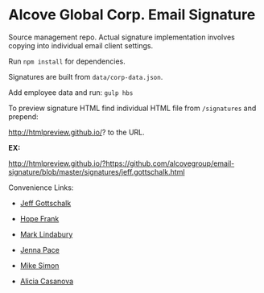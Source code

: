 # Alcove Global Corp. Email Signature

Source management repo. Actual signature implementation involves copying into individual email client settings.

Run `npm install` for dependencies.

Signatures are built from `data/corp-data.json`.

Add employee data and run:
`gulp hbs`

To preview signature HTML find individual HTML file from `/signatures` and prepend:

http://htmlpreview.github.io/?
to the URL.


**EX:**

http://htmlpreview.github.io/?https://github.com/alcovegroup/email-signature/blob/master/signatures/jeff.gottschalk.html


Convenience Links:

- [Jeff Gottschalk](http://htmlpreview.github.io/?https://github.com/alcovegroup/email-signature/blob/master/signatures/jeff.gottschalk.html)

- [Hope Frank](http://htmlpreview.github.io/?https://github.com/alcovegroup/email-signature/blob/master/signatures/hope.frank.html)

- [Mark Lindabury](http://htmlpreview.github.io/?https://github.com/alcovegroup/email-signature/blob/master/signatures/mark.lindabury.html)

- [Jenna Pace](http://htmlpreview.github.io/?https://github.com/alcovegroup/email-signature/blob/master/signatures/jenna.pace.html)

- [Mike Simon](http://htmlpreview.github.io/?https://github.com/alcovegroup/email-signature/blob/master/signatures/mike.simon.html)

- [Alicia Casanova](http://htmlpreview.github.io/?https://github.com/alcovegroup/email-signature/blob/master/signatures/alicia.casanova.html)